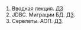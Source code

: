 1. Вводная лекция. [ДЗ](https://github.com/Sirjobe/com.ylab.kalenyuk.finance-app/tree/HOMEWORK-№1)
2. JDBC. Миграции БД. [ДЗ](https://github.com/Sirjobe/com.ylab.kalenyuk.finance-app/tree/HOMEWORK-№2).
3. Сервлеты. АОП. [ДЗ](https://github.com/Sirjobe/com.ylab.kalenyuk.finance-app/tree/HOMEWORK-№3).
